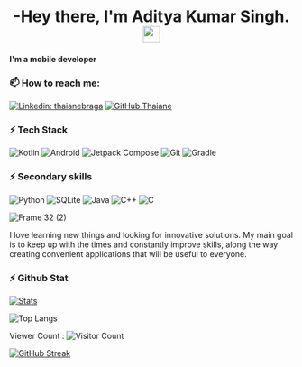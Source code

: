 <h1 align="center">-Hey there, I'm Aditya Kumar Singh. <img src="https://raw.githubusercontent.com/aemmadi/aemmadi/master/wave.gif" width="30px"></h1> 

#### I'm a mobile developer

### 📫 How to reach me:
[![Linkedin: thaianebraga](https://img.shields.io/badge/-adityakumarsingh-blue?style=flat-square&logo=Linkedin&logoColor=white&link=https://www.linkedin.com/in/aditya-kumar-singh-9980a51ba/)](https://www.linkedin.com/in/aditya-kumar-singh-9980a51ba/)
[![GitHub Thaiane](https://img.shields.io/github/followers/MrAdi149?label=follow&style=social)](https://github.com/MrAdi149)


### ⚡ Tech Stack

![Kotlin](https://img.shields.io/badge/kotlin-%237F52FF.svg?style=for-the-badge&logo=kotlin&logoColor=white)
![Android](https://img.shields.io/badge/Android-50f270?logo=android&logoColor=black&style=for-the-badge)
![Jetpack Compose](https://img.shields.io/static/v1?style=for-the-badge&message=Jetpack+Compose&color=4285F4&logo=Jetpack+Compose&logoColor=FFFFFF&label=)
![Git](https://img.shields.io/static/v1?style=for-the-badge&message=Git&color=F05032&logo=Git&logoColor=FFFFFF&label=)
![Gradle](https://img.shields.io/static/v1?style=for-the-badge&message=Gradle&color=02303A&logo=Gradle&logoColor=FFFFFF&label=)


### ⚡ Secondary skills

![Python](https://img.shields.io/badge/python-3670A0?style=for-the-badge&logo=python&logoColor=ffdd54)
![SQLite](https://img.shields.io/static/v1?style=for-the-badge&message=SQLite&color=003B57&logo=SQLite&logoColor=FFFFFF&label=)
![Java](https://img.shields.io/static/v1?style=for-the-badge&message=Java&color=bd9117&logo=openjdk&logoColor=FFFFFF&label=)
![C++](https://img.shields.io/badge/c++-%2300599C.svg?style=for-the-badge&logo=c%2B%2B&logoColor=white)
![C](https://img.shields.io/badge/c-%2300599C.svg?style=for-the-badge&logo=c&logoColor=white)




![Frame 32 (2)](https://github.com/T8RIN/T8RIN/assets/52178347/6b09e04e-4e17-4dca-b316-15947435b65a)



I love learning new things and looking for innovative solutions. My main goal is to keep up with the times and constantly improve skills, along the way creating convenient applications that will be useful to everyone. 


### ⚡ Github Stat

[![Stats](https://github-stats-alpha.vercel.app/api/?username=MrAdi149&cc=fff&tc=DF7431&ic=DF7431 "Stats")](https://github.com/MrAdi149 "Stats")<br>


 ![Top Langs](https://github-readme-stats.vercel.app/api/top-langs/?username=MrAdi149&hide=python,scss,html&theme=tokyonight)

Viewer Count :
![Visitor Count](https://profile-counter.glitch.me/{MrAdi149}/count.svg)

[![GitHub Streak](https://github-readme-streak-stats.herokuapp.com?user=MrAdi149&theme=toonight&background=061821&border=0C1A25&stroke=42a4f5&fire=42a4f5&ring=42a4f5&currStreakNum=ffffff&sideNums=ffffff&sideLabels=42a4f5&dates=40edab&currStreakLabel=42a4f5)](https://github.com/t8rin)
